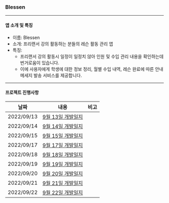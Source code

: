 ### Blessen

------

#### 앱 소개 및 특징

- 이름: Blessen
- 소개: 프리랜서 강의 활동하는 분들의 레슨 활동 관리 앱
- 특징:
  - 프리랜서 강의 활동시 일정이 일정치 않아 인원 및 수입 관리 내용을 확인하는데 번거로움이 있습니다.
  - 이에 사용자에게 학생에 대한 정보 정리, 월별 수입 내역, 레슨 완료에 따른 안내 메세지 발송 서비스를 제공합니다.

------

#### 프로젝트 진행사항

|    날짜    |                             내용                             | 비고 |
| :--------: | :----------------------------------------------------------: | :--: |
| 2022/09/13 | [9월 13일 개발일지](https://inframince.notion.site/2022-09-13-bd317099c67b46d1aaf985557ebff9e8) |      |
| 2022/09/14 | [9월 14일 개발일지](https://inframince.notion.site/2022-09-14-b97fed9efad44b2194f47d1790c94c6c) |      |
| 2022/09/15 | [9월 15일 개발일지](https://inframince.notion.site/2022-09-15-b97fed9efad44b2194f47d1790c94c6c) |      |
| 2022/09/17 | [9월 17일 개발일지](https://inframince.notion.site/2022-09-17-b97fed9efad44b2194f47d1790c94c6c) |      |
| 2022/09/18 | [9월 18일 개발일지](https://inframince.notion.site/2022-09-18-b97fed9efad44b2194f47d1790c94c6c) |      |
| 2022/09/19 | [9월 19일 개발일지](https://inframince.notion.site/2022-09-19-b97fed9efad44b2194f47d1790c94c6c) |      |
| 2022/09/20 | [9월 20일 개발일지](https://inframince.notion.site/2022-09-20-b97fed9efad44b2194f47d1790c94c6c) |      |
| 2022/09/21 | [9월 21일 개발일지](https://inframince.notion.site/2022-09-21-b97fed9efad44b2194f47d1790c94c6c) |      |
| 2022/09/22 | [9월 22일 개발일지](https://inframince.notion.site/2022-09-22-b97fed9efad44b2194f47d1790c94c6c) |      |